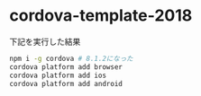 # cordova-template-2018

下記を実行した結果

```sh
npm i -g cordova # 8.1.2になった
cordova platform add browser
cordova platform add ios
cordova platform add android
```
